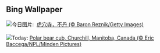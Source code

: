 ## Bing Wallpaper
![](https://www.bing.com/th?id=OHR.BhutanMonastery_ZH-CN2469401011_UHD.jpg&w=1000)今日图片: &nbsp;[虎穴寺，不丹 (© Baron Reznik/Getty Images)](https://www.bing.com/th?id=OHR.BhutanMonastery_ZH-CN2469401011_UHD.jpg)
<br><br/>
![](https://www.bing.com/th?id=OHR.PolarCub_EN-US2740470421_UHD.jpg&w=1000)Today: [Polar bear cub, Churchill, Manitoba, Canada (© Eric Baccega/NPL/Minden Pictures)](https://www.bing.com/th?id=OHR.PolarCub_EN-US2740470421_UHD.jpg)
<br><br/>
